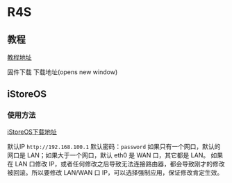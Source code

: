 # R4S

## 教程

[教程地址](https://www.kancloud.cn/bigdongdong/armgear/2795415)

固件下载
下载地址(opens new window)

## iStoreOS

### 使用方法

[iStoreOS下载地址](https://fw.koolcenter.com/iStoreOS/r4s/)

默认IP `http://192.168.100.1`
默认密码：`password`
如果只有一个网口，默认的网口是 LAN；如果大于一个网口，默认 eth0 是 WAN 口，其它都是 LAN。
如果在 LAN 口修改 IP，或者任何修改之后导致无法连接路由器，都会导致刚才的修改被回滚。所以要修改 LAN/WAN 口 IP，可以选择强制应用，保证修改肯定生效。
